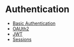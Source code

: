 # Authentication

- [Basic Authentication](basicauth/main.go)
- [OAUth2](oauth2/main.go)
- [JWT](https://github.com/sniperkit/iris/blob/master/_examples/experimental-handlers/jwt/main.go)
- [Sessions](https://github.com/sniperkit/iris/tree/master/_examples/#sessions)